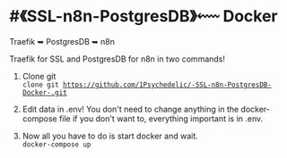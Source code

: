 <h1>#《SSL-n8n-PostgresDB》⬳ Docker</h1>
Traefik ➥ PostgresDB ➥ n8n
</hr>

Traefik for SSL and PostgresDB for n8n in two commands! 

1. Clone git
</br><code>clone git https://github.com/1Psychedelic/-SSL-n8n-PostgresDB-Docker-.git</code>

2. Edit data in .env! You don't need to change anything in the docker-compose file if you don't want to, everything important is in .env.

3. Now all you have to do is start docker and wait.
</br><code>docker-compose up</code>
